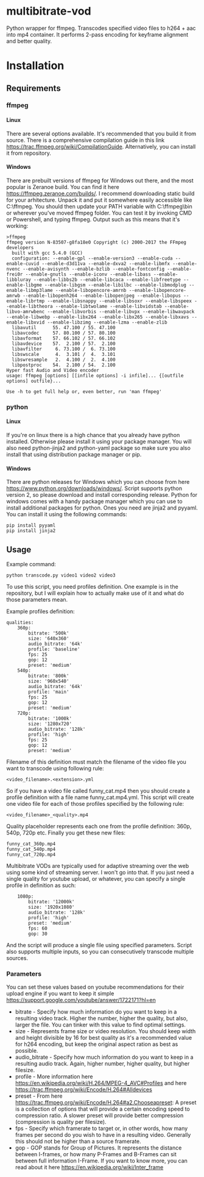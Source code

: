 # multibitrate-vod
Python wrapper for ffmpeg. Transcodes specified video files to h264 + aac into mp4 container. It performs 2-pass encoding for keyframe alignment and better quality.

# Installation
## Requirements
### ffmpeg
#### Linux
There are several options available. It's recommended that you build it from source. There is a comprehensive compilation guide in this link https://trac.ffmpeg.org/wiki/CompilationGuide. Alternatively, you can install it from repository.

#### Windows
There are prebuilt versions of ffmpeg for Windows out there, and the most popular is Zeranoe build. You can find it here https://ffmpeg.zeranoe.com/builds/. I recommend downloading static build for your arhitecture. Unpack it and put it somewhere easily accessible like C:\ffmpeg. You should then update your PATH variable with C:\ffmpeg\bin or wherever you've moved ffmpeg folder. You can test it by invoking CMD or Powershell, and typing ffmpeg. Output such as this means that it's working:

```
>ffmpeg
ffmpeg version N-83507-g8fa18e0 Copyright (c) 2000-2017 the FFmpeg developers
  built with gcc 5.4.0 (GCC)
  configuration: --enable-gpl --enable-version3 --enable-cuda --enable-cuvid --enable-d3d11va --enable-dxva2 --enable-libmfx --enable-nvenc --enable-avisynth --enable-bzlib --enable-fontconfig --enable-frei0r --enable-gnutls --enable-iconv --enable-libass --enable-libbluray --enable-libbs2b --enable-libcaca --enable-libfreetype --enable-libgme --enable-libgsm --enable-libilbc --enable-libmodplug --enable-libmp3lame --enable-libopencore-amrnb --enable-libopencore-amrwb --enable-libopenh264 --enable-libopenjpeg --enable-libopus --enable-librtmp --enable-libsnappy --enable-libsoxr --enable-libspeex --enable-libtheora --enable-libtwolame --enable-libvidstab --enable-libvo-amrwbenc --enable-libvorbis --enable-libvpx --enable-libwavpack --enable-libwebp --enable-libx264 --enable-libx265 --enable-libxavs --enable-libxvid --enable-libzimg --enable-lzma --enable-zlib
  libavutil      55. 47.100 / 55. 47.100
  libavcodec     57. 80.100 / 57. 80.100
  libavformat    57. 66.102 / 57. 66.102
  libavdevice    57.  2.100 / 57.  2.100
  libavfilter     6. 73.100 /  6. 73.100
  libswscale      4.  3.101 /  4.  3.101
  libswresample   2.  4.100 /  2.  4.100
  libpostproc    54.  2.100 / 54.  2.100
Hyper fast Audio and Video encoder
usage: ffmpeg [options] [[infile options] -i infile]... {[outfile options] outfile}...

Use -h to get full help or, even better, run 'man ffmpeg'
```

### python
#### Linux
If you're on linux there is a high chance that you already have python installed. Otherwise please install it using your package manager. You will also need python-jinja2 and python-yaml package so make sure you also install that using distribution package manager or pip.

#### Windows
There are python releases for Windows which you can choose from here https://www.python.org/downloads/windows/. Script supports python version 2, so please download and install corresponding release. Python for windows comes with a handy package manager which you can use to install additional packages for python. Ones you need are jinja2 and pyyaml. You can install it using the following commands:

```
pip install pyyaml
pip install jinja2
```

## Usage

Example command:

```
python transcode.py video1 video2 video3
```

To use this script, you need profiles definition. One example is in the repository, but I will explain how to actually make use of it and what do those parameters mean.

Example profiles definition:

```
qualities:
    360p:
        bitrate: '500k'
        size: '640x360'
        audio_bitrate: '64k'
        profile: 'baseline'
        fps: 25
        gop: 12
        preset: 'medium'
    540p:
        bitrate: '800k'
        size: '960x540'
        audio_bitrate: '64k'
        profile: 'main'
        fps: 25
        gop: 12
        preset: 'medium'
    720p:
        bitrate: '1000k'
        size: '1280x720'
        audio_bitrate: '128k'
        profile: 'high'
        fps: 25
        gop: 12
        preset: 'medium'
```

Filename of this definition must match the filename of the video file you want to transcode using following rule: 

```
<video_filename>.<extension>.yml
```

So if you have a video file called funny_cat.mp4 then you should create a profile definition with a file name funny_cat.mp4.yml.
This script will create one video file for each of those profiles specified by the following rule:

```
<video_filename>_<quality>.mp4
```

Quality placeholder represents each one from the profile definition: 360p, 540p, 720p etc. Finally you get these new files:

```
funny_cat_360p.mp4
funny_cat_540p.mp4
funny_cat_720p.mp4
```

Multibitrate VODs are typically used for adaptive streaming over the web using some kind of streaming server. I won't go into that. If you just need a single quality for youtube upload, or whatever, you can specify a single profile in definition as such:

```
    1080p:
        bitrate: '12000k'
        size: '1920x1080'
        audio_bitrate: '128k'
        profile: 'high'
        preset: 'medium'
        fps: 60
        gop: 30
```

And the script will produce a single file using specified parameters. Script also supports multiple inputs, so you can consecutively transcode multiple sources.

### Parameters
You can set these values based on youtube recommendations for their upload engine if you want to keep it simple https://support.google.com/youtube/answer/1722171?hl=en

- bitrate - Specify how much information do you want to keep in a resulting video track. Higher the number, higher the quality, but also, larger the file. You can tinker with this value to find optimal settings.
- size - Represents frame size or video resolution. You should keep width and height divisible by 16 for best quality as it's a recommended value for h264 encoding, but keep the original aspect ration as best as possible.
- audio_bitrate - Specify how much information do you want to keep in a resulting audio track. Again, higher number, higher quality, but higher filesize.
- profile - More information here https://en.wikipedia.org/wiki/H.264/MPEG-4_AVC#Profiles and here https://trac.ffmpeg.org/wiki/Encode/H.264#Alldevices
- preset - From here https://trac.ffmpeg.org/wiki/Encode/H.264#a2.Chooseapreset: A preset is a collection of options that will provide a certain encoding speed to compression ratio. A slower preset will provide better compression (compression is quality per filesize).
- fps - Specify which framerate to target or, in other words, how many frames per second do you wish to have in a resulting video. Generally this should not be higher than a source framerate.
- gop - GOP stands for Group of Pictures. It represents the distance between I-frames, or how many P-Frames and B-Frames can sit between full information I-Frame. If you want to know more, you can read about it here https://en.wikipedia.org/wiki/Inter_frame